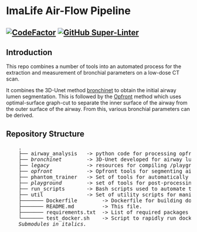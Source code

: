 # ImaLife Air-Flow Pipeline

[![CodeFactor](https://www.codefactor.io/repository/github/id-b3/air_flow_imalife/badge?s=1dae3aeee26afb253ec4aedd3b702d828daacdf3)](https://www.codefactor.io/repository/github/id-b3/air_flow_imalife)
[![GitHub Super-Linter](https://github.com/id-b3/air_flow_imalife/workflows/Lint%20Code%20Base/badge.svg)](https://github.com/marketplace/actions/super-linter)
-------------------

## Introduction
This repo combines a number of tools into an automated process for the
extraction and measurement of bronchial parameters on a low-dose CT scan.

It combines the 3D-Unet method [bronchinet](/bronchinet) to obtain the initial airway lumen segmentation.
This is followed by the [Opfront](/opfront) method which uses optimal-surface graph-cut to separate the inner surface of the airway from the outer surface of the airway.
From this, various bronchial parameters can be derived.

## Repository Structure
<pre>
    .
    ├── airway_analysis   -> python code for processing opfront output and producing summary measures of airways  
    ├── <i>bronchinet</i>        -> 3D-Unet developed for airway lumen segmentations 
    ├── <i>legacy</i>            -> resources for compiling /playground tools  
    ├── <i>opfront</i>           -> Opfront tools for segmenting airway lumen and wall surfaces  
    ├── phantom_trainer   -> Set of tools for automatically determining parameters for the opfront tool  
    ├── <i>playground</i>        -> set of tools for post-processin opfront results  
    ├── run_scripts       -> Bash scripts used to automate the docker image. 
    ├── util              -> Set of utility scripts for manipulating volume/segmentation files.
    ├─────── Dockerfile        -> Dockerfile for building docker image of the pipeline  
    ├─────── README.md         -> This file.  
    ├─────── requirements.txt  -> List of required packages for python tools. Install with pip install -r requirements.txt  
    └─────── test_docker.sh    -> Script to rapidly run docker container into bash for testing/debugging.
    <i>Submodules in italics.</i>
</pre>